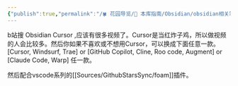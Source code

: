 ```yaml
---
{"publish":true,"permalink":"/🍀 花园导览/🧰 本库指南/Obsidian/obsidian相关笔记/如何使用Cursor管理Obsidian知识库.md","created":"2025-06-25","modified":"2025-06-25","published":"2025-07-07T17:10:24.347+08:00","cssclasses":""}
---
```



b站搜 Obsidian Cursor ,应该有很多视频了。Cursor是当红炸子鸡，所以做视频的人会比较多。然后你如果不喜欢或不想用Cursor，可以换成下面任意一款。[Cursor, Windsurf, Trae] or [GitHub Copilot, Cline, Roo code, Augment] or [Claude Code, Warp] 任一款。

然后配合vscode系列的[[Sources/GithubStarsSync/foam]]插件。
